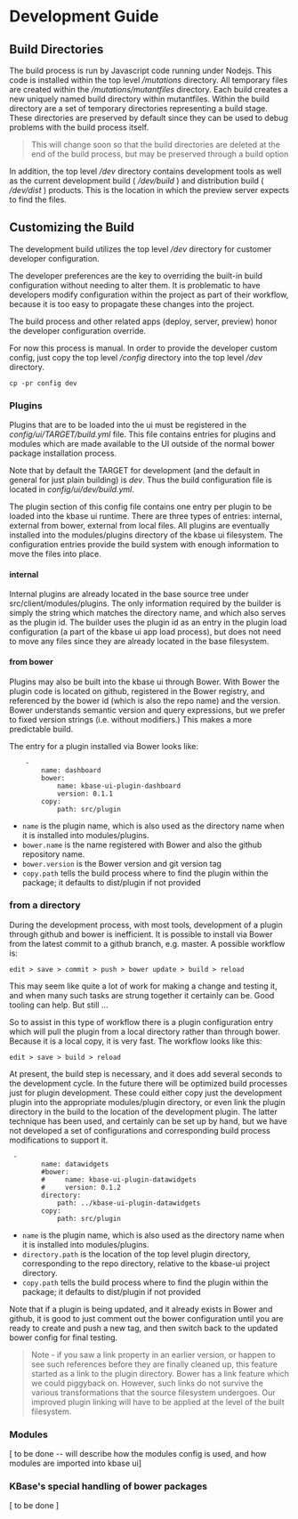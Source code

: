 # Development Guide

## Build Directories

The build process is run by Javascript code running under Nodejs. This code is installed within the top level */mutations* directory. All temporary files are created within the */mutations/mutantfiles* directory. Each build creates a new uniquely named build directory within mutantfiles. Within the build directory are a set of temporary directories representing a build stage. These directories are preserved by default since they can be used to debug problems with the build process itself.

> This will change soon so that the build directories are deleted at the end of the build process, but may be preserved through a build option

In addition, the top level */dev* directory contains development tools as well as the current development build ( */dev/build* ) and distribution build ( */dev/dist* ) products. This is the location in which the preview server expects to find the files.

## Customizing the Build

The development build utilizes the top level */dev* directory for customer developer configuration.

The developer preferences are the key to overriding the built-in build configuration without needing to alter them. It is problematic to have developers modify configuration within the project as part of their workflow, because it is too easy to propagate these changes into the project. 

The build process and other related apps (deploy, server, preview) honor the developer configuration override.

For now this process is manual. In order to provide the developer custom config, just copy the top level */config* directory into the top level */dev* directory.

```
cp -pr config dev
```

<!-- The initial development build (or the *make dev* process) creates a set of configuration files within */dev* and uses them instead of the source configuration located in */config*. If the */dev/config* directory is deleted, it will be replaced upon the next build with the default files. -->

<!-- that bit is actually still to be done. Currently one DOES need to modify /config in order to tweak the build env -->

### Plugins

Plugins that are to be loaded into the ui must be registered in the *config/ui/TARGET/build.yml* file. This file contains entries for plugins and modules which are made available to the UI outside of the normal bower package installation process.

Note that by default the TARGET for development (and the default in general for just plain building) is *dev*. Thus the build configuration file is located in *config/ui/dev/build.yml*.

The plugin section of this config file contains one entry per plugin to be loaded into the kbase ui runtime. There are three types of entries: internal, external from bower, external from local files. All plugins are eventually installed into the modules/plugins directory of the kbase ui filesystem. The configuration entries provide the build system with enough information to move the files into place.

#### internal

Internal plugins are already located in the base source tree under src/client/modules/plugins. The only information required by the builder is simply the string which matches the directory name, and which also serves as the plugin id. The builder uses the plugin id as an entry in the plugin load configuration (a part of the kbase ui app load process), but does not need to move any files since they are already located in the base filesystem.

#### from bower

Plugins may also be built into the kbase ui through Bower. With Bower the plugin code is located on github, registered in the Bower registry, and referenced by the bower id (which is also the repo name) and the version. Bower understands semantic version and query expressions, but we prefer to fixed version strings (i.e. without modifiers.) This makes a more predictable build.

The entry for a plugin installed via Bower looks like:

```
    -
        name: dashboard
        bower:
            name: kbase-ui-plugin-dashboard
            version: 0.1.1
        copy:
            path: src/plugin
```

- ```name``` is the plugin name, which is also used as the directory name when it is installed into modules/plugins.
- ```bower.name``` is the name registered with Bower and also the github repository name.
- ```bower.version``` is the Bower version and git version tag
- ```copy.path``` tells the build process where to find the plugin within the package; it defaults to dist/plugin if not provided


### from a directory

During the development process, with most tools, development of a plugin through github and bower is inefficient. It is possible to install via Bower from the latest commit to a github branch, e.g. master. A possible workflow is:

```
edit > save > commit > push > bower update > build > reload
```

This may seem like quite a lot of work for making a change and testing it, and when many such tasks are strung together it certainly can be. Good tooling can help. But still ...

So to assist in this type of workflow there is a plugin configuration entry which will pull the plugin from a local directory rather than through bower. Because it is a local copy, it is very fast. The workflow looks like this:

```
edit > save > build > reload
```

At present, the build step is necessary, and it does add several seconds to the development cycle. In the future there will be optimized build processes just for plugin development. These could either copy just the development plugin into the appropriate modules/plugin directory, or even link the plugin directory in the build to the location of the development plugin. The latter technique has been used, and certainly can be set up by hand, but we have not developed a set of configurations and corresponding build process modifications to support it.

```
 -
        name: datawidgets
        #bower:
        #     name: kbase-ui-plugin-datawidgets
        #     version: 0.1.2
        directory:
            path: ../kbase-ui-plugin-datawidgets
        copy:
            path: src/plugin
```

- ```name``` is the plugin name, which is also used as the directory name when it is installed into modules/plugins.
- ```directory.path``` is the location of the top level plugin directory, corresponding to the repo directory, relative to the kbase-ui project directory.
- ```copy.path``` tells the build process where to find the plugin within the package; it defaults to dist/plugin if not provided

Note that if a plugin is being updated, and it already exists in Bower and github, it is good to just comment out the bower configuration until you are ready to create and push a new tag, and then switch back to the updated bower config for final testing.

> Note - if you saw a link property in an earlier version, or happen to see such references before they are finally cleaned up, this feature started as a link to the plugin directory. Bower has a link feature which we could piggyback on. However, such links do not survive the various transformations that the source filesystem undergoes. Our improved plugin linking will have to be applied at the level of the built filesystem.

### Modules

[ to be done -- will describe how the modules config is used, and how modules are imported into kbase ui]


### KBase's special handling of bower packages

[ to be done ]
